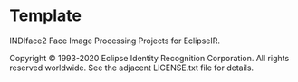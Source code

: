 # Template


INDIface2 Face Image Processing Projects for EclipseIR.

Copyright &copy; 1993-2020 Eclipse Identity Recognition Corporation. All rights reserved worldwide. See the adjacent LICENSE.txt file for details.
